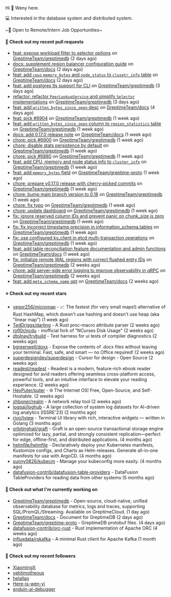 Hi 👋 Weny here.

💻 Interested in the database system and distributed system.

~🍺 Open to Remote/Intern Job Opportunities~

#### 🔨 Check out my recent pull requests

- [feat: expose workload filter to selector options](https://github.com/GreptimeTeam/greptimedb/pull/6951) on [GreptimeTeam/greptimedb](https://github.com/GreptimeTeam/greptimedb) (2 days ago)
- [docs: supplement region balancer configuration guide](https://github.com/GreptimeTeam/docs/pull/2112) on [GreptimeTeam/docs](https://github.com/GreptimeTeam/docs) (2 days ago)
- [feat: add `cpus` `memory_bytes` and `node_status` to `clusetr_info` table](https://github.com/GreptimeTeam/docs/pull/2111) on [GreptimeTeam/docs](https://github.com/GreptimeTeam/docs) (2 days ago)
- [feat: add postgres tls support for CLI](https://github.com/GreptimeTeam/greptimedb/pull/6941) on [GreptimeTeam/greptimedb](https://github.com/GreptimeTeam/greptimedb) (3 days ago)
- [refactor: refactor `PeerLookupService` and simplify `Selector` implementations](https://github.com/GreptimeTeam/greptimedb/pull/6939) on [GreptimeTeam/greptimedb](https://github.com/GreptimeTeam/greptimedb) (3 days ago)
- [feat: add `written_bytes_since_open` desc](https://github.com/GreptimeTeam/docs/pull/2103) on [GreptimeTeam/docs](https://github.com/GreptimeTeam/docs) (4 days ago)
- [feat: pick #6904](https://github.com/GreptimeTeam/greptimedb/pull/6916) on [GreptimeTeam/greptimedb](https://github.com/GreptimeTeam/greptimedb) (1 week ago)
- [feat: add `written_bytes_since_open` column to `region_statistics` table](https://github.com/GreptimeTeam/greptimedb/pull/6904) on [GreptimeTeam/greptimedb](https://github.com/GreptimeTeam/greptimedb) (1 week ago)
- [docs: add 0.17.0 release note](https://github.com/GreptimeTeam/docs/pull/2092) on [GreptimeTeam/docs](https://github.com/GreptimeTeam/docs) (1 week ago)
- [chore: pick #6900](https://github.com/GreptimeTeam/greptimedb/pull/6902) on [GreptimeTeam/greptimedb](https://github.com/GreptimeTeam/greptimedb) (1 week ago)
- [chore: disable stats persistence by default](https://github.com/GreptimeTeam/greptimedb/pull/6900) on [GreptimeTeam/greptimedb](https://github.com/GreptimeTeam/greptimedb) (1 week ago)
- [chore: pick #6880](https://github.com/GreptimeTeam/greptimedb/pull/6898) on [GreptimeTeam/greptimedb](https://github.com/GreptimeTeam/greptimedb) (1 week ago)
- [feat: add CPU, memory and node status info to `cluster_info`](https://github.com/GreptimeTeam/greptimedb/pull/6897) on [GreptimeTeam/greptimedb](https://github.com/GreptimeTeam/greptimedb) (1 week ago)
- [feat: add `memory_bytes` field](https://github.com/GreptimeTeam/greptime-proto/pull/274) on [GreptimeTeam/greptime-proto](https://github.com/GreptimeTeam/greptime-proto) (1 week ago)
- [chore: prepare v0.17.0 release with cherry-picked commits](https://github.com/GreptimeTeam/greptimedb/pull/6893) on [GreptimeTeam/greptimedb](https://github.com/GreptimeTeam/greptimedb) (1 week ago)
- [chore: bump main branch version to 0.18](https://github.com/GreptimeTeam/greptimedb/pull/6890) on [GreptimeTeam/greptimedb](https://github.com/GreptimeTeam/greptimedb) (1 week ago)
- [chore: fix typo](https://github.com/GreptimeTeam/greptimedb/pull/6887) on [GreptimeTeam/greptimedb](https://github.com/GreptimeTeam/greptimedb) (1 week ago)
- [chore: update dashboard](https://github.com/GreptimeTeam/greptimedb/pull/6883) on [GreptimeTeam/greptimedb](https://github.com/GreptimeTeam/greptimedb) (1 week ago)
- [fix: ignore reserved column IDs and prevent panic on chunk_size is zero](https://github.com/GreptimeTeam/greptimedb/pull/6882) on [GreptimeTeam/greptimedb](https://github.com/GreptimeTeam/greptimedb) (1 week ago)
- [fix: fix incorrect timestamp precision in information_schema.tables](https://github.com/GreptimeTeam/greptimedb/pull/6872) on [GreptimeTeam/greptimedb](https://github.com/GreptimeTeam/greptimedb) (1 week ago)
- [fix: use configured kv_client in etcd multi-transaction operations](https://github.com/GreptimeTeam/greptimedb/pull/6871) on [GreptimeTeam/greptimedb](https://github.com/GreptimeTeam/greptimedb) (1 week ago)
- [feat: add table reconciliation feature documentation and admin functions](https://github.com/GreptimeTeam/docs/pull/2078) on [GreptimeTeam/docs](https://github.com/GreptimeTeam/docs) (1 week ago)
- [fix: initialize remote WAL regions with correct flushed entry IDs](https://github.com/GreptimeTeam/greptimedb/pull/6856) on [GreptimeTeam/greptimedb](https://github.com/GreptimeTeam/greptimedb) (2 weeks ago)
- [chore: add server-side error logging to improve observability in gRPC](https://github.com/GreptimeTeam/greptimedb/pull/6846) on [GreptimeTeam/greptimedb](https://github.com/GreptimeTeam/greptimedb) (2 weeks ago)
- [feat: add `meta_schema_name` opt](https://github.com/GreptimeTeam/docs/pull/2071) on [GreptimeTeam/docs](https://github.com/GreptimeTeam/docs) (2 weeks ago)

#### ⭐ Check out my recent stars

- [yegor256/micromap](https://github.com/yegor256/micromap) - 📈 The fastest (for very small maps!) alternative of Rust HashMap, which doesn&#39;t use hashing and doesn&#39;t use heap (aka &#34;linear map&#34;) (1 week ago)
- [TedDriggs/darling](https://github.com/TedDriggs/darling) - A Rust proc-macro attribute parser (2 weeks ago)
- [rofl0r/ncdu](https://github.com/rofl0r/ncdu) - inofficial fork of &#34;NCurses Disk Usage&#34; (2 weeks ago)
- [dtolnay/trybuild](https://github.com/dtolnay/trybuild) - Test harness for ui tests of compiler diagnostics (2 weeks ago)
- [bgreenwell/doxx](https://github.com/bgreenwell/doxx) - Expose the contents of .docx files without leaving your terminal. Fast, safe, and smart — no Office required! (2 weeks ago)
- [superdesigndev/superdesign](https://github.com/superdesigndev/superdesign) - Cursor for design - Open Source (2 weeks ago)
- [readest/readest](https://github.com/readest/readest) - Readest is a modern, feature-rich ebook reader designed for avid readers offering seamless cross-platform access, powerful tools, and an intuitive interface to elevate your reading experience. (2 weeks ago)
- [HeyPuter/puter](https://github.com/HeyPuter/puter) - 🌐 The Internet OS! Free, Open-Source, and Self-Hostable. (2 weeks ago)
- [zhboner/realm](https://github.com/zhboner/realm) - A network relay tool (2 weeks ago)
- [logpai/loghub](https://github.com/logpai/loghub) - A large collection of system log datasets for AI-driven log analytics [ISSRE&#39;23] (2 months ago)
- [rivo/tview](https://github.com/rivo/tview) - Terminal UI library with rich, interactive widgets — written in Golang (3 months ago)
- [orbitinghail/graft](https://github.com/orbitinghail/graft) - Graft is an open-source transactional storage engine optimized for lazy, partial, and strongly consistent replication—perfect for edge, offline-first, and distributed applications. (4 months ago)
- [helmfile/helmfile](https://github.com/helmfile/helmfile) - Declaratively deploy your Kubernetes manifests, Kustomize configs, and Charts as Helm releases. Generate all-in-one manifests for use with ArgoCD. (4 months ago)
- [sunny0826/kubecm](https://github.com/sunny0826/kubecm) - Manage your kubeconfig more easily. (4 months ago)
- [datafusion-contrib/datafusion-table-providers](https://github.com/datafusion-contrib/datafusion-table-providers) - DataFusion TableProviders for reading data from other systems (5 months ago)

#### 👷 Check out what I'm currently working on

- [GreptimeTeam/greptimedb](https://github.com/GreptimeTeam/greptimedb) - Open-source, cloud-native, unified observability database for metrics, logs and traces, supporting SQL/PromQL/Streaming. Available on GreptimeCloud. (1 day ago)
- [GreptimeTeam/docs](https://github.com/GreptimeTeam/docs) - Document for GreptimeDB (2 days ago)
- [GreptimeTeam/greptime-proto](https://github.com/GreptimeTeam/greptime-proto) - GreptimeDB protobuf files. (4 days ago)
- [datafusion-contrib/orc-rust](https://github.com/datafusion-contrib/orc-rust) - Rust implementation of Apache ORC (4 weeks ago)
- [influxdata/rskafka](https://github.com/influxdata/rskafka) - A minimal Rust client for Apache Kafka (1 month ago)

#### 👯 Check out my recent followers

- [XiaomingX](https://github.com/XiaomingX)
- [yebtimotheous](https://github.com/yebtimotheous)
- [helallao](https://github.com/helallao)
- [Here-is-wen-yi](https://github.com/Here-is-wen-yi)
- [enduin-ai-debugger](https://github.com/enduin-ai-debugger)


